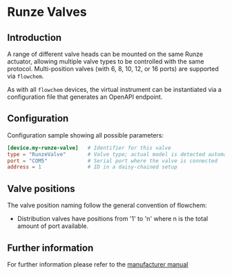 # Runze Valves

## Introduction

A range of different valve heads can be mounted on the same Runze actuator, allowing multiple valve types to be 
controlled with the same protocol. Multi-position valves (with 6, 8, 10, 12, or 16 ports) are supported via `flowchem`.

As with all `flowchem` devices, the virtual instrument can be instantiated via a configuration file that generates 
an OpenAPI endpoint.

## Configuration
Configuration sample showing all possible parameters:

```toml
[device.my-runze-valve]   # Identifier for this valve
type = "RunzeValve"       # Valve type; actual model is detected automatically
port = "COM5"             # Serial port where the valve is connected
address = 1               # ID in a daisy-chained setup
```

## Valve positions
The valve position naming follow the general convention of flowchem:
* Distribution valves have positions from '1' to 'n' where n is the total amount of port available.

## Further information
For further information please refer to the [manufacturer manual](runze_valve.pdf)